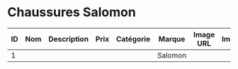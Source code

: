 # Chaussures Salomon

| ID | Nom | Description | Prix | Catégorie | Marque | Image URL | Images | Variantes | Tags | Détails | Type de Magasin | En Vedette | Date de Création | Référence | Actif | Nouveau | Type d'Action | Référence Magasin | Matériau | Poids | Dimensions | Note | Nombre d'Avis |
|----|-----|-------------|------|-----------|---------|-----------|---------|-----------|------|---------|-----------------|------------|------------------|-----------|-------|---------|---------------|-------------------|----------|-------|------------|------|---------------|
| 1 | | | | | Salomon | | | | | | | | | | | | | | | | | | 